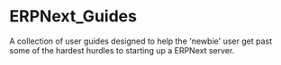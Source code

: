# ERPNext_Guides
A collection of user guides designed to help the 'newbie' user get past some of the hardest hurdles to starting up a ERPNext server.
